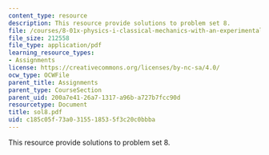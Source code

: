 ```yaml
---
content_type: resource
description: This resource provide solutions to problem set 8.
file: /courses/8-01x-physics-i-classical-mechanics-with-an-experimental-focus-fall-2002/c185c05f73a0315518535f3c20c0bbba_sol8.pdf
file_size: 212558
file_type: application/pdf
learning_resource_types:
- Assignments
license: https://creativecommons.org/licenses/by-nc-sa/4.0/
ocw_type: OCWFile
parent_title: Assignments
parent_type: CourseSection
parent_uid: 200a7e41-26a7-1317-a96b-a727b7fcc90d
resourcetype: Document
title: sol8.pdf
uid: c185c05f-73a0-3155-1853-5f3c20c0bbba
---
```

This resource provide solutions to problem set 8.